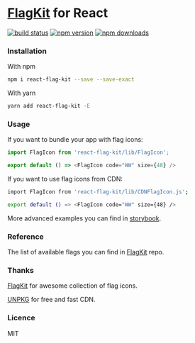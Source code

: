# [FlagKit](https://github.com/madebybowtie/FlagKit) for React
[![build status](https://img.shields.io/travis/umidbekkarimov/react-flag-kit/master.svg?style=flat-square)](https://travis-ci.org/umidbekkarimov/react-flag-kit)
[![npm version](https://img.shields.io/npm/v/react-flag-kit.svg?style=flat-square)](https://www.npmjs.com/package/react-flag-kit)
[![npm downloads](https://img.shields.io/npm/dm/react-flag-kit.svg?style=flat-square)](https://www.npmjs.com/package/react-flag-kit)



### Installation

With npm

```bash
npm i react-flag-kit --save --save-exact
```

With yarn

```bash
yarn add react-flag-kit -E
```



### Usage

If you want to bundle your app with flag icons:

```javascript
import FlagIcon from 'react-flag-kit/lib/FlagIcon';

export default () => <FlagIcon code="WW" size={48} />
```

If you want to use flag icons from CDN: 

```bash
import FlagIcon from 'react-flag-kit/lib/CDNFlagIcon.js';

export default () => <FlagIcon code="WW" size={48} />
```

More advanced examples you can find in [storybook](https://umidbekkarimov.github.io/react-flag-kit).



### Reference

The list of available flags you can find in [FlagKit](https://github.com/madebybowtie/FlagKit#reference) repo.



### Thanks

[FlagKit](https://github.com/madebybowtie/FlagKit) for awesome collection of flag icons.

[UNPKG](https://unpkg.com) for free and fast CDN.

### Licence

MIT